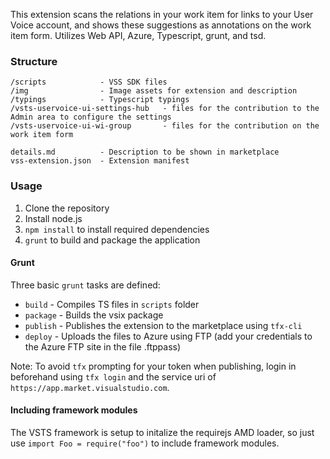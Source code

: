 This extension scans the relations in your work item for links to your User Voice account, and shows these suggestions as annotations on the work item form. Utilizes Web API, Azure, Typescript, grunt, and tsd. 

### Structure ###

```
/scripts            - VSS SDK files
/img                - Image assets for extension and description
/typings            - Typescript typings
/vsts-uservoice-ui-settings-hub   - files for the contribution to the Admin area to configure the settings
/vsts-uservoice-ui-wi-group       - files for the contribution on the work item form

details.md          - Description to be shown in marketplace   
vss-extension.json  - Extension manifest
```

### Usage ###

1. Clone the repository
2. Install node.js
1. `npm install` to install required dependencies
2. `grunt` to build and package the application

#### Grunt ####

Three basic `grunt` tasks are defined:

* `build` - Compiles TS files in `scripts` folder
* `package` - Builds the vsix package
* `publish` - Publishes the extension to the marketplace using `tfx-cli`
* `deploy` - Uploads the files to Azure using FTP (add your credentials to the Azure FTP site in the file .ftppass)

Note: To avoid `tfx` prompting for your token when publishing, login in beforehand using `tfx login` and the service uri of ` https://app.market.visualstudio.com`.

#### Including framework modules ####

The VSTS framework is setup to initalize the requirejs AMD loader, so just use `import Foo = require("foo")` to include framework modules.

